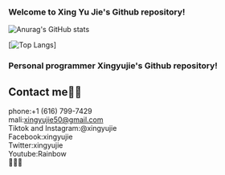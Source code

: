 ### Welcome to Xing Yu Jie's Github repository!
![Anurag's GitHub stats](https://github-readme-stats.vercel.app/api?username=xingyujie&show_icons=true&theme=radical)

[![Top Langs](https://github-readme-stats.vercel.app/api/top-langs/?username=xingyujie)]
### Personal programmer Xingyujie's Github repository!
## Contact me🌈🌈
phone:+1 (616) 799-7429  
mali:xingyujie50@gmail.com  
Tiktok and Instagram:@xingyujie  
Facebook:xingyujie  
Twitter:xingyujie  
Youtube:Rainbow  
🚙🚙🚙
